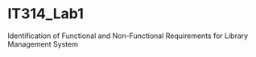 # IT314_Lab1
Identification of Functional and Non-Functional Requirements for Library Management System
